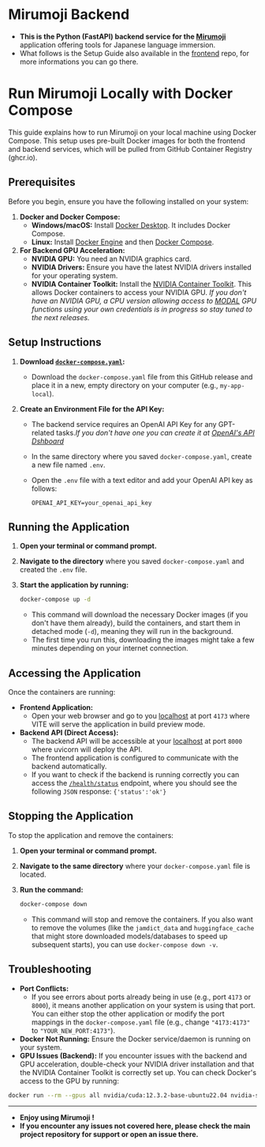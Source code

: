 # Mirumoji Backend

-   **This is the Python (FastAPI) backend service for the [Mirumoji](https://github.com/svdC1/mirumoji_open_front)** application offering tools for Japanese language immersion.
-   What follows is the Setup Guide also available in the [frontend](https://github.com/svdC1/mirumoji_open_front) repo, for more informations you can go there.

# Run Mirumoji Locally with Docker Compose

This guide explains how to run Mirumoji on your local machine using Docker Compose. This setup uses pre-built Docker images for both the frontend and backend services, which will be pulled from GitHub Container Registry (ghcr.io).

## Prerequisites

Before you begin, ensure you have the following installed on your system:

1.  **Docker and Docker Compose:**
    -   **Windows/macOS:** Install [Docker Desktop](https://www.docker.com/products/docker-desktop/). It includes Docker Compose.
    -   **Linux:** Install [Docker Engine](https://docs.docker.com/engine/install/) and then [Docker Compose](https://docs.docker.com/compose/install/).
2.  **For Backend GPU Acceleration:**
    -   **NVIDIA GPU:** You need an NVIDIA graphics card.
    -   **NVIDIA Drivers:** Ensure you have the latest NVIDIA drivers installed for your operating system.
    -   **NVIDIA Container Toolkit:** Install the [NVIDIA Container Toolkit](https://docs.nvidia.com/datacenter/cloud-native/container-toolkit/latest/install-guide.html). This allows Docker containers to access your NVIDIA GPU. _If you don't have an NVIDIA GPU, a CPU version allowing access to [MODAL](https://modal.com/) GPU functions using your own credentials is in progress so stay tuned to the next releases._

## Setup Instructions

1.  **Download [`docker-compose.yaml`](https://github.com/svdC1/mirumoji_open_front/blob/main/docker-compose.yaml):**

    -   Download the `docker-compose.yaml` file from this GitHub release and place it in a new, empty directory on your computer (e.g., `my-app-local`).

2.  **Create an Environment File for the API Key:**

    -   The backend service requires an OpenAI API Key for any GPT-related tasks._If you don't have one you can create it at [OpenAI's API Dshboard](https://platform.openai.com/settings/organization/api-keys)_

    -   In the same directory where you saved `docker-compose.yaml`, create a new file named `.env`.
    -   Open the `.env` file with a text editor and add your OpenAI API key as follows:

        ```env
        OPENAI_API_KEY=your_openai_api_key
        ```

## Running the Application

1.  **Open your terminal or command prompt.**
2.  **Navigate to the directory** where you saved `docker-compose.yaml` and created the `.env` file.
3.  **Start the application by running:**

    ```bash
    docker-compose up -d
    ```

    -   This command will download the necessary Docker images (if you don't have them already), build the containers, and start them in detached mode (`-d`), meaning they will run in the background.
    -   The first time you run this, downloading the images might take a few minutes depending on your internet connection.

## Accessing the Application

Once the containers are running:

-   **Frontend Application:**
    -   Open your web browser and go to you [localhost](http://localhost:4173) at port `4173` where VITE will serve the application in build preview mode.
-   **Backend API (Direct Access):**
    -   The backend API will be accessible at your [localhost](http://localhost:8000) at port `8000` where uvicorn will deploy the API.
    -   The frontend application is configured to communicate with the backend automatically.
    -   If you want to check if the backend is running correctly you can access the [`/health/status`](http://localhost:8000/health/status) endpoint, where you should see the following `JSON` response: `{'status':'ok'}`

## Stopping the Application

To stop the application and remove the containers:

1.  **Open your terminal or command prompt.**
2.  **Navigate to the same directory** where your `docker-compose.yaml` file is located.
3.  **Run the command:**

    ```bash
    docker-compose down
    ```

    -   This command will stop and remove the containers. If you also want to remove the volumes (like the `jamdict_data` and `huggingface_cache` that might store downloaded models/databases to speed up subsequent starts), you can use `docker-compose down -v`.

## Troubleshooting

-   **Port Conflicts:**
    -   If you see errors about ports already being in use (e.g., port `4173` or `8000`), it means another application on your system is using that port. You can either stop the other application or modify the port mappings in the `docker-compose.yaml` file (e.g., change `"4173:4173"` to `"YOUR_NEW_PORT:4173"`).
-   **Docker Not Running:** Ensure the Docker service/daemon is running on your system.
-   **GPU Issues (Backend):** If you encounter issues with the backend and GPU acceleration, double-check your NVIDIA driver installation and that the NVIDIA Container Toolkit is correctly set up. You can check Docker's access to the GPU by running:

```bash
docker run --rm --gpus all nvidia/cuda:12.3.2-base-ubuntu22.04 nvidia-smi
```

---

-   **Enjoy using Mirumoji !**
-   **If you encounter any issues not covered here, please check the main project repository for support or open an issue there.**
